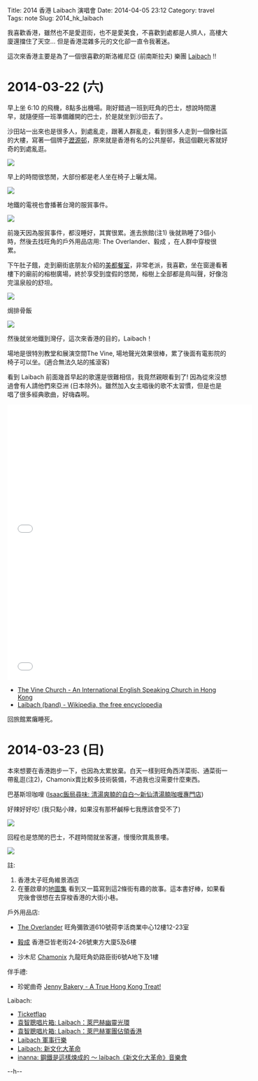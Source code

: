Title: 2014 香港 Laibach 演唱會
Date: 2014-04-05 23:12
Category: travel
Tags: note
Slug: 2014_hk_laibach

我喜歡香港，雖然也不是愛逛街，也不是愛美食，不喜歡到處都是人擠人，高樓大廈還擋住了天空... 但是香港混雜多元的文化卻一直令我著迷。

這次來香港主要是為了一個很喜歡的斯洛維尼亞 (前南斯拉夫) 樂團 [Laibach](http://www.laibach.org/) !!

# 2014-03-22 (六)

早上坐 6:10 的飛機，8點多出機場。剛好錯過一班到旺角的巴士，想說時間還早，就隨便搭一班準備離開的巴士，於是就坐到沙田去了。

沙田站一出來也是很多人，到處亂走，跟著人群亂走，看到很多人走到一個像社區的大樓，寫著一個牌子[瀝源邨](http://zh.wikipedia.org/wiki/瀝源邨)，原來就是香港有名的公共屋邨，我這個觀光客就好奇的到處亂逛。

![](/images/travel/2014_hk_laibach/P3220001.JPG)

早上的時間很悠閒，大部份都是老人坐在椅子上曬太陽。

![](/images/travel/2014_hk_laibach/P3220004.JPG)

地鐵的電視也會播著台灣的服貿事件。

![](/images/travel/2014_hk_laibach/P3220005.JPG)

前幾天因為服貿事件，都沒睡好，其實很累。進去旅館(注1) 後就熟睡了3個小時，然後去找旺角的戶外用品店用: The Overlander、毅成 ，在人群中穿梭很累。

下午肚子餓，走到廟街底朋友介紹的[美都餐室](http://zh.wikipedia.org/wiki/美都餐室)，非常老派，我喜歡，坐在窗邊看著樓下的廟前的榕樹廣場，終於享受到度假的悠閒，榕樹上全部都是鳥叫聲，好像泡完溫泉般的舒坦。

![](/Static/images/travel/2014_hk_laibach/IMG_0233.JPG)

焗排骨飯

![](/images/travel/2014_hk_laibach/IMG_0236.JPG)

然後就坐地鐵到灣仔，這次來香港的目的，Laibach！

場地是很特別教堂和展演空間The Vine, 場地聲光效果很棒，累了後面有電影院的椅子可以坐。(適合無法久站的搖滾客)

看到 Laibach 前面幾首早起的歌還是很難相信，我竟然親眼看到了! 因為從來沒想過會有人請他們來亞洲 (日本除外)。雖然加入女主唱後的歌不太習慣，但是也是唱了很多經典歌曲，好嗨森啊。

<iframe width="560" height="315" src="//www.youtube.com/embed/e-5L_z8P12A" frameborder="0" allowfullscreen></iframe>

<iframe width="560" height="315" src="//www.youtube.com/embed/HFIcqBBow28" frameborder="0" allowfullscreen></iframe>


* [The Vine Church - An International English Speaking Church in Hong Kong](http://www.thevine.org.hk/)
* [Laibach (band) - Wikipedia, the free encyclopedia](http://en.wikipedia.org/wiki/Laibach_(band))

回旅館累癱睡死。

# 2014-03-23 (日)

本來想要在香港跑步一下，也因為太累放棄。白天一樣到旺角西洋菜街、通菜街一帶亂逛(注2)，Chamonix賣比較多技術裝備，不過我也沒需要什麼東西。


巴基斯坦咖哩 ([Isaac飯局尋味: 清湯爽腩的自白～新仙清湯腩咖喱專門店](http://www.foodxfile.com/2010/10/blog-post_17.html))

好辣好好吃! (我只點小辣，如果沒有那杯鹹檸七我應該會受不了)

![](/images/travel/2014_hk_laibach/IMG_0239.JPG)

回程也是悠閒的巴士，不趕時間就坐客運，慢慢欣賞風景嘍。

![](/images/travel/2014_hk_laibach/IMG_0241.JPG)

註:

1.  香港太子旺角維景酒店
2.  在董啟章的[地圖集](http://www.taaze.tw/sing.html?pid=14100003638) 看到又一篇寫到這2條街有趣的故事。這本書好棒，如果看完後會很想在去穿梭香港的大街小巷。

戶外用品店:

* [The Overlander](http://www.overlander.com.hk/home)
  旺角彌敦道610號荷李活商業中心12樓12-23室

* [毅成](http://www.alink.com.hk/)
  香港亞皆老街24-26號東方大廈5及6樓

* 沙木尼 [Chamonix](http://www.chamonix.com.hk/)
  九龍旺角奶路臣街6號A地下及1樓

伴手禮:

* 珍妮曲奇 [Jenny Bakery - A True Hong Kong Treat!](http://www.jennybakery.com/)

Laibach:

* [Ticketflap](http://www.ticketflap.com/zh/events/177/)
* [袁智聰唱片箱: Laibach：萊巴赫幽靈光環](http://yccmcb.blogspot.tw/2014/03/laibach.html)
* [袁智聰唱片箱: Laibach：萊巴赫軍團佔領香港](http://yccmcb.blogspot.hk/2014/03/laibach_24.html)
* [Laibach 軍事行樂](http://www.nmplus.hk/w3/news.php?action=detail&id=806)
* [Laibach: 新文化大革命](http://www.douban.com/note/327157917/)
* [inanna: 鋼鐵是這樣煉成的 ～ laibach《新文化大革命》音樂會](http://inanna2013.blogspot.tw/2014/03/laibach_23.html)

--h--
<!--
200 USD -> 14,136✒ HK (除了登山用品刷卡, 吃喝，買小東西都夠花)
-->
